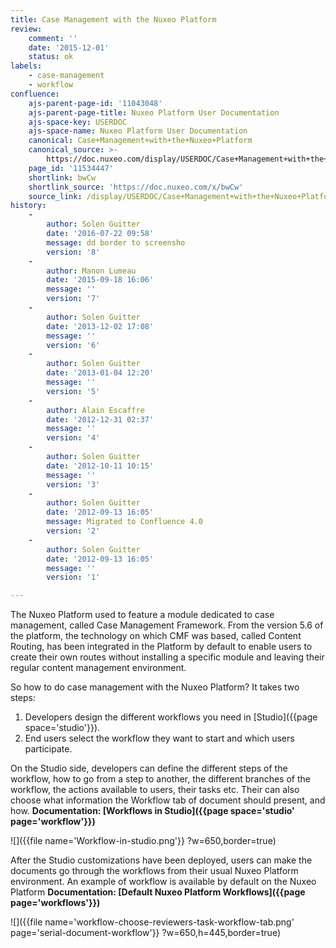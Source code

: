 ```yaml
---
title: Case Management with the Nuxeo Platform
review:
    comment: ''
    date: '2015-12-01'
    status: ok
labels:
    - case-management
    - workflow
confluence:
    ajs-parent-page-id: '11043048'
    ajs-parent-page-title: Nuxeo Platform User Documentation
    ajs-space-key: USERDOC
    ajs-space-name: Nuxeo Platform User Documentation
    canonical: Case+Management+with+the+Nuxeo+Platform
    canonical_source: >-
        https://doc.nuxeo.com/display/USERDOC/Case+Management+with+the+Nuxeo+Platform
    page_id: '11534447'
    shortlink: bwCw
    shortlink_source: 'https://doc.nuxeo.com/x/bwCw'
    source_link: /display/USERDOC/Case+Management+with+the+Nuxeo+Platform
history:
    - 
        author: Solen Guitter
        date: '2016-07-22 09:58'
        message: dd border to screensho
        version: '8'
    - 
        author: Manon Lumeau
        date: '2015-09-18 16:06'
        message: ''
        version: '7'
    - 
        author: Solen Guitter
        date: '2013-12-02 17:08'
        message: ''
        version: '6'
    - 
        author: Solen Guitter
        date: '2013-01-04 12:20'
        message: ''
        version: '5'
    - 
        author: Alain Escaffre
        date: '2012-12-31 02:37'
        message: ''
        version: '4'
    - 
        author: Solen Guitter
        date: '2012-10-11 10:15'
        message: ''
        version: '3'
    - 
        author: Solen Guitter
        date: '2012-09-13 16:05'
        message: Migrated to Confluence 4.0
        version: '2'
    - 
        author: Solen Guitter
        date: '2012-09-13 16:05'
        message: ''
        version: '1'

---
```

The Nuxeo Platform used to feature a module dedicated to case management, called Case Management Framework. From the version 5.6 of the platform, the technology on which CMF was based, called Content Routing, has been integrated in the Platform by default to enable users to create their own routes without installing a specific module and leaving their regular content management environment.

So how to do case management with the Nuxeo Platform?
It takes two steps:

1.  Developers design the different workflows you need in [Studio]({{page space='studio'}}).
2.  End users select the workflow they want to start and which users participate.

On the Studio side, developers can define the different steps of the workflow, how to go from a step to another, the different branches of the workflow, the actions available to users, their tasks etc. Their can also choose what information the Workflow tab of document should present, and how.
**Documentation: [Workflows in Studio]({{page space='studio' page='workflow'}})**

![]({{file name='Workflow-in-studio.png'}} ?w=650,border=true)

After the Studio customizations have been deployed, users can make the documents go through the workflows from their usual Nuxeo Platform environment. An example of workflow is available by default on the Nuxeo Platform
**Documentation: [Default Nuxeo Platform Workflows]({{page page='workflows'}})**

![]({{file name='workflow-choose-reviewers-task-workflow-tab.png' page='serial-document-workflow'}} ?w=650,h=445,border=true)